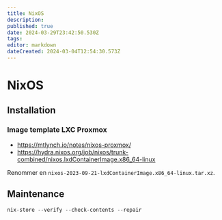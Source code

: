 ```yaml
---
title: NixOS
description: 
published: true
date: 2024-03-29T23:42:50.530Z
tags: 
editor: markdown
dateCreated: 2024-03-04T12:54:30.573Z
---
```


# NixOS

## Installation

### Image template LXC Proxmox

- <https://mtlynch.io/notes/nixos-proxmox/>
- <https://hydra.nixos.org/job/nixos/trunk-combined/nixos.lxdContainerImage.x86_64-linux>

Renommer en `nixos-2023-09-21-lxdContainerImage.x86_64-linux.tar.xz`.

## Maintenance

```shell
nix-store --verify --check-contents --repair
```